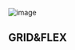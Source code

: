 
![image](https://github.com/DanteDeFlorencia77/MC/assets/4090490/ee7de490-d92f-4458-8895-16125f47c501)

<h2>GRID&FLEX</h2>


